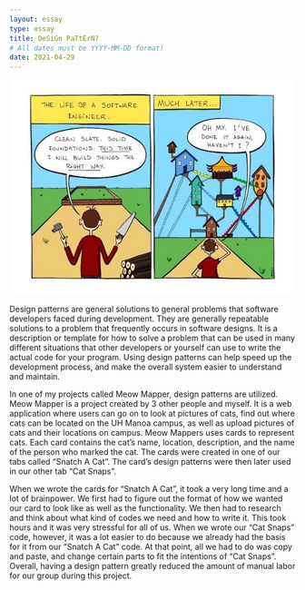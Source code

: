 ```yaml
---
layout: essay
type: essay
title: DeSiGn PaTtErN?
# All dates must be YYYY-MM-DD format!
date: 2021-04-29
---
```



<img class="ui medium left floated image" src="../images/design.jpg">

Design patterns are general solutions to general problems that software developers faced during development. They are generally repeatable solutions to a problem that frequently occurs in software designs. It is a description or template for how to solve a problem that can be used in many different situations that other developers or yourself can use to write the actual code for your program. Using design patterns can help speed up the development process, and make the overall system easier to understand and maintain. 


In one of my projects called Meow Mapper, design patterns are utilized. Meow Mapper is a project created by 3 other people and myself. It is a web application where users can go on to look at pictures of cats, find out where cats can be located on the UH Manoa campus, as well as upload pictures of cats and their locations on campus. Meow Mappers uses cards to represent cats. Each card contains the cat’s name, location, description, and the name of the person who marked the cat. The cards were created in one of our tabs called “Snatch A Cat”. The card’s design patterns were then later used in our other tab “Cat Snaps”. 


When we wrote the cards for “Snatch A Cat”, it took a very long time and a lot of brainpower. We first had to figure out the format of how we wanted our card to look like as well as the functionality. We then had to research and think about what kind of codes we need and how to write it. This took hours and it was very stressful for all of us. When we wrote our “Cat Snaps” code, however, it was a lot easier to do because we already had the basis for it from our “Snatch A Cat” code. At that point, all we had to do was copy and paste, and change certain parts to fit the intentions of “Cat Snaps”. Overall, having a design pattern greatly reduced the amount of manual labor for our group during this project.
